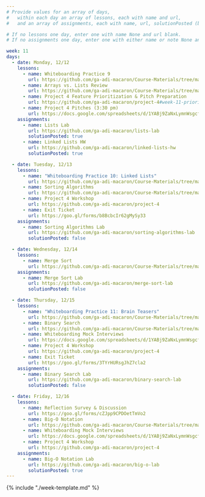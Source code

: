 ```yaml
---
# Provide values for an array of days,
#   within each day an array of lessons, each with name and url,
#   and an array of assignments, each with name, url, solutionPosted (boolean) and note.

# If no lessons one day, enter one with name None and url blank.
# If no assignments one day, enter one with either name or note None and url blank.

week: 11
days:
  - date: Monday, 12/12
    lessons:
      - name: Whiteboarding Practice 9
        url: https://github.com/ga-adi-macaron/Course-Materials/tree/master/lessons/computer-science-and-interview-prep/whiteboarding-practice-9
      - name: Arrays vs. Lists Review
        url: https://github.com/ga-adi-macaron/Course-Materials/tree/master/lessons/programming-fundamentals-in-java/arrays-lists-lesson
      - name: Project 4 Feature Prioritization & Pitch Preparation
        url: https://github.com/ga-adi-macaron/project-4#week-11-prioritization-proposal-and-planning
      - name: Project 4 Pitches (3:30 pm)
        url: https://docs.google.com/spreadsheets/d/1YABj9ZaNxLymnWsgcf2Qew3sGzPqNb0grlpg-DECS-8/edit?usp=sharing
    assignments:
      - name: Lists Lab
        url: https://github.com/ga-adi-macaron/lists-lab
        solutionPosted: true
      - name: Linked Lists HW
        url: https://github.com/ga-adi-macaron/linked-lists-hw
        solutionPosted: true

  - date: Tuesday, 12/13
    lessons:
      - name: "Whiteboarding Practice 10: Linked Lists"
        url: https://github.com/ga-adi-macaron/Course-Materials/tree/master/lessons/computer-science-and-interview-prep/whiteboarding-practice-10
      - name: Sorting Algorithms
        url: https://github.com/ga-adi-macaron/Course-Materials/tree/master/lessons/computer-science-and-interview-prep/sorting-algorithms-lesson
      - name: Project 4 Workshop
        url: https://github.com/ga-adi-macaron/project-4
      - name: Exit Ticket
        url: https://goo.gl/forms/b8BcbcIr62gMySy33
    assignments:
      - name: Sorting Algorithms Lab
        url: https://github.com/ga-adi-macaron/sorting-algorithms-lab
        solutionPosted: false

  - date: Wednesday, 12/14
    lessons:
      - name: Merge Sort
        url: https://github.com/ga-adi-macaron/Course-Materials/tree/master/lessons/computer-science-and-interview-prep/merge-sort-lesson
    assignments:
      - name: Merge Sort Lab
        url: https://github.com/ga-adi-macaron/merge-sort-lab
        solutionPosted: false

  - date: Thursday, 12/15
    lessons:
      - name: "Whiteboarding Practice 11: Brain Teasers"
        url: https://github.com/ga-adi-macaron/Course-Materials/tree/master/lessons/computer-science-and-interview-prep/whiteboarding-practice-11
      - name: Binary Search
        url: https://github.com/ga-adi-macaron/Course-Materials/tree/master/lessons/computer-science-and-interview-prep/binary-search-lesson
      - name: Whiteboarding Mock Interviews
        url: https://docs.google.com/spreadsheets/d/1YABj9ZaNxLymnWsgcf2Qew3sGzPqNb0grlpg-DECS-8/edit?usp=sharing
      - name: Project 4 Workshop
        url: https://github.com/ga-adi-macaron/project-4
      - name: Exit Ticket
        url: https://goo.gl/forms/3TYrHURsgJhZ7cla2
    assignments:
      - name: Binary Search Lab
        url: https://github.com/ga-adi-macaron/binary-search-lab
        solutionPosted: false

  - date: Friday, 12/16
    lessons:
      - name: Reflection Survey & Discussion
        url: https://goo.gl/forms/cZJpp9CPDOetTmVo2
      - name: Big-O Notation
        url: https://github.com/ga-adi-macaron/Course-Materials/tree/master/lessons/computer-science-and-interview-prep/big-o-lesson
      - name: Whiteboarding Mock Interviews
        url: https://docs.google.com/spreadsheets/d/1YABj9ZaNxLymnWsgcf2Qew3sGzPqNb0grlpg-DECS-8/edit?usp=sharing
      - name: Project 4 Workshop
        url: https://github.com/ga-adi-macaron/project-4
    assignments:
      - name: Big-O Notation Lab
        url: https://github.com/ga-adi-macaron/big-o-lab
        solutionPosted: true
---
```


{% include "./week-template.md" %}
